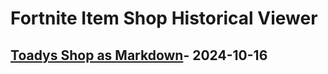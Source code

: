 # Fortnite Item Shop Historical Viewer
## [Toadys Shop as Markdown](https://github.com/RogueMew/Fortnite-Item-Shop-Historical/blob/main/Markdown/2024-10-16-ItemShop.md)- 2024-10-16